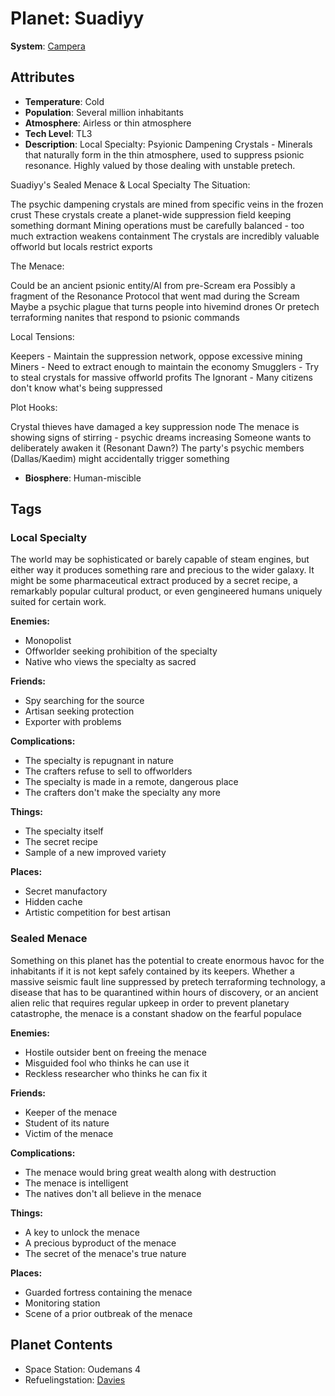 # Planet: Suadiyy

**System**: [Campera](../systems/Campera.md)

## Attributes
- **Temperature**: Cold
- **Population**: Several million inhabitants
- **Atmosphere**: Airless or thin atmosphere
- **Tech Level**: TL3
- **Description**:  Local Specialty: Psyionic Dampening Crystals - Minerals that naturally form in the thin atmosphere, used to suppress psionic resonance. Highly valued by those dealing with unstable pretech.

Suadiyy's Sealed Menace & Local Specialty
The Situation:

The psychic dampening crystals are mined from specific veins in the frozen crust
These crystals create a planet-wide suppression field keeping something dormant
Mining operations must be carefully balanced - too much extraction weakens containment
The crystals are incredibly valuable offworld but locals restrict exports

The Menace:

Could be an ancient psionic entity/AI from pre-Scream era
Possibly a fragment of the Resonance Protocol that went mad during the Scream
Maybe a psychic plague that turns people into hivemind drones
Or pretech terraforming nanites that respond to psionic commands

Local Tensions:

Keepers - Maintain the suppression network, oppose excessive mining
Miners - Need to extract enough to maintain the economy
Smugglers - Try to steal crystals for massive offworld profits
The Ignorant - Many citizens don't know what's being suppressed

Plot Hooks:

Crystal thieves have damaged a key suppression node
The menace is showing signs of stirring - psychic dreams increasing
Someone wants to deliberately awaken it (Resonant Dawn?)
The party's psychic members (Dallas/Kaedim) might accidentally trigger something
- **Biosphere**: Human-miscible

## Tags

### Local Specialty

The world may be sophisticated or barely capable of steam engines, but either way it produces something rare and precious to the wider galaxy. It might be some pharmaceutical extract produced by a secret recipe, a remarkably popular cultural product, or even gengineered humans uniquely suited for certain work.

**Enemies:**
- Monopolist
- Offworlder seeking prohibition of the specialty
- Native who views the specialty as sacred

**Friends:**
- Spy searching for the source
- Artisan seeking protection
- Exporter with problems

**Complications:**
- The specialty is repugnant in nature
- The crafters refuse to sell to offworlders
- The specialty is made in a remote, dangerous place
- The crafters don't make the specialty any more

**Things:**
- The specialty itself
- The secret recipe
- Sample of a new improved variety

**Places:**
- Secret manufactory
- Hidden cache
- Artistic competition for best artisan

### Sealed Menace

Something on this planet has the potential to create enormous havoc for the inhabitants if it is not kept safely contained by its keepers. Whether a massive seismic fault line suppressed by pretech terraforming technology, a disease that has to be quarantined within hours of discovery, or an ancient alien relic that requires regular upkeep in order to prevent planetary catastrophe, the menace is a constant shadow on the fearful populace

**Enemies:**
- Hostile outsider bent on freeing the menace
- Misguided fool who thinks he can use it
- Reckless researcher who thinks he can fix it

**Friends:**
- Keeper of the menace
- Student of its nature
- Victim of the menace

**Complications:**
- The menace would bring great wealth along with destruction
- The menace is intelligent
- The natives don't all believe in the menace

**Things:**
- A key to unlock the menace
- A precious byproduct of the menace
- The secret of the menace's true nature

**Places:**
- Guarded fortress containing the menace
- Monitoring station
- Scene of a prior outbreak of the menace
## Planet Contents
- Space Station: Oudemans 4
- Refuelingstation: [Davies](../locations/Davies.md)

